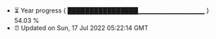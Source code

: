 - ⏳ Year progress { ████████████████▁▁▁▁▁▁▁▁▁▁▁▁▁▁ } 54.03 %
- ⏰ Updated on Sun, 17 Jul 2022 05:22:14 GMT

